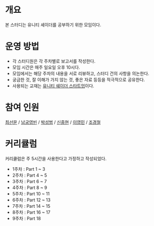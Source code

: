 # 개요
본 스터디는 유니티 셰이더를 공부하기 위한 모임이다.

# 운영 방법
- 각 스터디원은 각 주차별로 보고서를 작성한다.
- 모임 시간은 매주 일요일 오후 10시다.
- 모임에서는 해당 주차의 내용을 서로 리뷰하고, 스터디 건의 사항을 의논한다.
- 궁금한 것, 잘 이해가 가지 않는 것, 좋은 자료 등등을 적극적으로 공유한다.
- 사용되는 교재는 [유니티 쉐이더 스타트업](http://www.yes24.com/Product/Goods/46193692)이다. 

# 참여 인원
[최선문](https://github.com/ChoiSeonMun) / [남궁영빈](https://github.com/YB970902) / [박성범](https://github.com/P-Seongbeom) / [신중현](https://github.com/Zziroo) / [이영민](https://github.com/LeeYoungMin99) / [조경철](https://github.com/Bubsuk)

# 커리큘럼
커리큘럼은 주 5시간을 사용한다고 가정하고 작성되었다.
- 1주차 : Part 1 ~ 3
- 2주차 : Part 4 ~ 5
- 3주차 : Part 6 ~ 7
- 4주차 : Part 8 ~ 9
- 5주차 : Part 10 ~ 11
- 6주차 : Part 12 ~ 13
- 7주차 : Part 14 ~ 15
- 8주차 : Part 16 ~ 17
- 9주차 : Part 18
